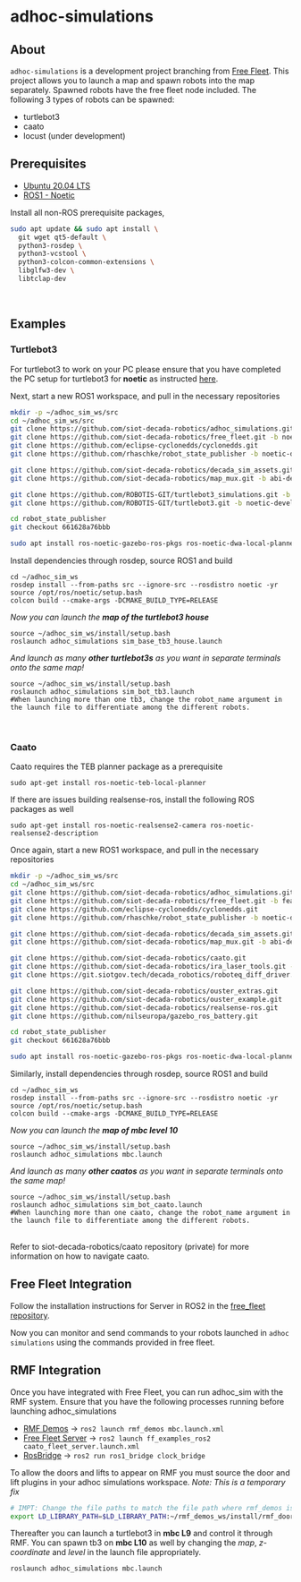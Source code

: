 # adhoc-simulations

## About
`adhoc-simulations` is a development project branching from [Free Fleet](https://github.com/siot-decada-robotics/free_fleet). This project allows you to launch a map and spawn robots into the map separately. Spawned robots have the free fleet node included. The following 3 types of robots can be spawned:
- turtlebot3
- caato
- locust (under development)

## Prerequisites
- [Ubuntu 20.04 LTS](https://releases.ubuntu.com/20.04/)
- [ROS1 - Noetic](https://wiki.ros.org/noetic)

Install all non-ROS prerequisite packages,

```bash
sudo apt update && sudo apt install \
  git wget qt5-default \
  python3-rosdep \
  python3-vcstool \
  python3-colcon-common-extensions \
  libglfw3-dev \
  libtclap-dev
```
<br>

## Examples
### Turtlebot3
For turtlebot3 to work on your PC please ensure that you have completed the PC setup for turtlebot3 for **noetic** as instructed [here](https://emanual.robotis.com/docs/en/platform/turtlebot3/quick-start/). 

Next, start a new ROS1 workspace, and pull in the necessary repositories

```bash
mkdir -p ~/adhoc_sim_ws/src
cd ~/adhoc_sim_ws/src
git clone https://github.com/siot-decada-robotics/adhoc_simulations.git
git clone https://github.com/siot-decada-robotics/free_fleet.git -b noetic-devel-multi-fix
git clone https://github.com/eclipse-cyclonedds/cyclonedds.git
git clone https://github.com/rhaschke/robot_state_publisher -b noetic-devel

git clone https://github.com/siot-decada-robotics/decada_sim_assets.git
git clone https://github.com/siot-decada-robotics/map_mux.git -b abi-devel

git clone https://github.com/ROBOTIS-GIT/turtlebot3_simulations.git -b noetic-devel
git clone https://github.com/ROBOTIS-GIT/turtlebot3.git -b noetic-devel

cd robot_state_publisher
git checkout 661628a76bbb

sudo apt install ros-noetic-gazebo-ros-pkgs ros-noetic-dwa-local-planner
```
Install dependencies through rosdep, source ROS1 and build
```
cd ~/adhoc_sim_ws
rosdep install --from-paths src --ignore-src --rosdistro noetic -yr
source /opt/ros/noetic/setup.bash
colcon build --cmake-args -DCMAKE_BUILD_TYPE=RELEASE
```
*Now you can launch the **map of the turtlebot3 house***
```
source ~/adhoc_sim_ws/install/setup.bash
roslaunch adhoc_simulations sim_base_tb3_house.launch
```
*And launch as many **other turtlebot3s** as you want in separate terminals onto the same map!*
```
source ~/adhoc_sim_ws/install/setup.bash
roslaunch adhoc_simulations sim_bot_tb3.launch
#When launching more than one tb3, change the robot_name argument in the launch file to differentiate among the different robots.
```
<br>

### Caato
Caato requires the TEB planner package as a prerequisite
```
sudo apt-get install ros-noetic-teb-local-planner
```
If there are issues building realsense-ros, install the following ROS packages as well
```
sudo apt-get install ros-noetic-realsense2-camera ros-noetic-realsense2-description
```

Once again, start a new ROS1 workspace, and pull in the necessary repositories

```bash
mkdir -p ~/adhoc_sim_ws/src
cd ~/adhoc_sim_ws/src
git clone https://github.com/siot-decada-robotics/adhoc_simulations.git
git clone https://github.com/siot-decada-robotics/free_fleet.git -b feature/map_request
git clone https://github.com/eclipse-cyclonedds/cyclonedds.git
git clone https://github.com/rhaschke/robot_state_publisher -b noetic-devel

git clone https://github.com/siot-decada-robotics/decada_sim_assets.git
git clone https://github.com/siot-decada-robotics/map_mux.git -b abi-devel

git clone https://github.com/siot-decada-robotics/caato.git
git clone https://github.com/siot-decada-robotics/ira_laser_tools.git -b siot_caato
git clone https://git.siotgov.tech/decada_robotics/roboteq_diff_driver.git

git clone https://github.com/siot-decada-robotics/ouster_extras.git
git clone https://github.com/siot-decada-robotics/ouster_example.git
git clone https://github.com/siot-decada-robotics/realsense-ros.git
git clone https://github.com/nilseuropa/gazebo_ros_battery.git

cd robot_state_publisher
git checkout 661628a76bbb

sudo apt install ros-noetic-gazebo-ros-pkgs ros-noetic-dwa-local-planner
```
Similarly, install dependencies through rosdep, source ROS1 and build
```
cd ~/adhoc_sim_ws
rosdep install --from-paths src --ignore-src --rosdistro noetic -yr
source /opt/ros/noetic/setup.bash
colcon build --cmake-args -DCMAKE_BUILD_TYPE=RELEASE
```
*Now you can launch the **map of mbc level 10***
```
source ~/adhoc_sim_ws/install/setup.bash
roslaunch adhoc_simulations mbc.launch
```
*And launch as many **other caatos** as you want in separate terminals onto the same map!*
```
source ~/adhoc_sim_ws/install/setup.bash
roslaunch adhoc_simulations sim_bot_caato.launch
#When launching more than one caato, change the robot_name argument in the launch file to differentiate among the different robots.
```
<br>
Refer to siot-decada-robotics/caato repository (private) for more information on how to navigate caato.
<br>

## Free Fleet Integration
Follow the installation instructions for Server in ROS2 in the [free_fleet repository](https://github.com/siot-decada-robotics/free_fleet/tree/noetic-devel-multi-fix#server-in-ros2).

Now you can monitor and send commands to your robots launched in `adhoc simulations` using the commands provided in free fleet. 


## RMF Integration
Once you have integrated with Free Fleet, you can run adhoc_sim with the RMF system. Ensure that you have the following processes running before launching adhoc_simulations
- [RMF Demos](https://github.com/siot-decada-robotics/rmf_demos) -> `ros2 launch rmf_demos mbc.launch.xml`
- [Free Fleet Server](https://github.com/siot-decada-robotics/free_fleet) -> `ros2 launch ff_examples_ros2 caato_fleet_server.launch.xml`
- [RosBridge](https://github.com/siot-decada-robotics/ros1_bridge) -> `ros2 run ros1_bridge clock_bridge`

To allow the doors and lifts to appear on RMF you must source the door and lift plugins in your adhoc simulations workspace. *Note: This is a temporary fix*
```bash
# IMPT: Change the file paths to match the file path where rmf_demos is stored in your computer!!!
export LD_LIBRARY_PATH=$LD_LIBRARY_PATH:~/rmf_demos_ws/install/rmf_door_msgs/lib:~/rmf_demos_ws/install/rmf_building_sim_gazebo_plugins/lib:~/rmf_demos_ws/install/rmf_building_sim_common/lib:/opt/ros/foxy/lib:~/rmf_demos_ws/install/rmf_lift_msgs/lib
```
Thereafter you can launch a turtlebot3 in **mbc L9** and control it through RMF. You can spawn tb3 on **mbc L10** as well by changing the *map*, *z-coordinate* and *level* in the launch file appropriately.
```
roslaunch adhoc_simulations mbc.launch
```
